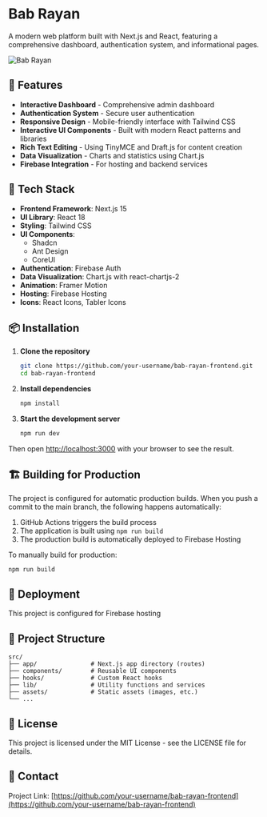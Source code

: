 # Bab Rayan

A modern web platform built with Next.js and React, featuring a comprehensive dashboard, authentication system, and informational pages.

![Bab Rayan](https://via.placeholder.com/800x400?text=Bab+Rayan+Logo)

## 🌟 Features

- **Interactive Dashboard** - Comprehensive admin dashboard
- **Authentication System** - Secure user authentication
- **Responsive Design** - Mobile-friendly interface with Tailwind CSS
- **Interactive UI Components** - Built with modern React patterns and libraries
- **Rich Text Editing** - Using TinyMCE and Draft.js for content creation
- **Data Visualization** - Charts and statistics using Chart.js
- **Firebase Integration** - For hosting and backend services

## 🚀 Tech Stack

- **Frontend Framework**: Next.js 15
- **UI Library**: React 18
- **Styling**: Tailwind CSS
- **UI Components**: 
  - Shadcn
  - Ant Design
  - CoreUI
- **Authentication**: Firebase Auth
- **Data Visualization**: Chart.js with react-chartjs-2
- **Animation**: Framer Motion
- **Hosting**: Firebase Hosting
- **Icons**: React Icons, Tabler Icons

## 📦 Installation

1. **Clone the repository**
   ```bash
   git clone https://github.com/your-username/bab-rayan-frontend.git
   cd bab-rayan-frontend
   ```

2. **Install dependencies**
   ```bash
   npm install
   ```

3. **Start the development server**
   ```bash
   npm run dev
   ```


Then open [http://localhost:3000](http://localhost:3000) with your browser to see the result.


## 🏗️ Building for Production

The project is configured for automatic production builds. When you push a commit to the main branch, the following happens automatically:

1. GitHub Actions triggers the build process
2. The application is built using `npm run build`
3. The production build is automatically deployed to Firebase Hosting

To manually build for production:
```bash
npm run build
```

## 🚢 Deployment

This project is configured for Firebase hosting

## 📁 Project Structure

```
src/
├── app/               # Next.js app directory (routes)
├── components/        # Reusable UI components
├── hooks/             # Custom React hooks
├── lib/               # Utility functions and services
├── assets/            # Static assets (images, etc.)
└── ...
```

## 📄 License

This project is licensed under the MIT License - see the LICENSE file for details.

## 📧 Contact

Project Link: [https://github.com/your-username/bab-rayan-frontend](https://github.com/your-username/bab-rayan-frontend)
